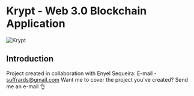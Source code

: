 # Krypt - Web 3.0 Blockchain Application

![Krypt](https://i.ibb.co/DVF4tNW/image.png)

## Introduction

Project created in collaboration with Enyel Sequeira:
E-mail - suffrards@gmail.com
Want me to cover the project you've created? Send me an e-mail 👌
